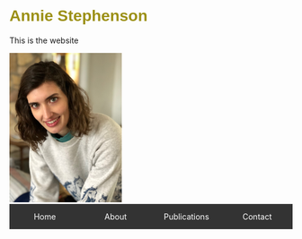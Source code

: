 # <span style="color: rgb(156, 144, 22); font-family: 'Gill Sans', sans-serif;">Annie Stephenson</span>

This is the website

<img src="Annie Stephenson photo.jpeg" alt="Alt text" width="200" />

<style>
        nav {
            background-color: #333;
            overflow: hidden;
        }

        nav ul {
            list-style-type: none;
            margin: 0;
            padding: 0;
            display: flex;
        }

        nav ul li {
            flex: 1;
        }

        nav ul li a {
            display: block;
            color: white;
            text-align: center;
            padding: 14px 16px;
            text-decoration: none;
        }

        nav ul li a:hover {
            background-color: #111;
        }
    </style>
</head>
<body>

<nav>
    <ul>
        <li><a href="/">Home</a></li>
        <li><a href="/about">About</a></li>
        <li><a href="/publications">Publications</a></li>
        <li><a href="/contact">Contact</a></li>
    </ul>
</nav>

</body>
</html>
